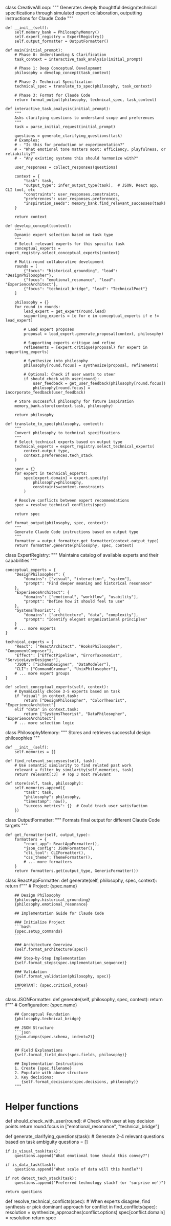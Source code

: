 class CreativeAILoop:
    """
    Generates deeply thoughtful design/technical specifications through
    simulated expert collaboration, outputting instructions for Claude Code
    """
    
    def __init__(self):
        self.memory_bank = PhilosophyMemory()
        self.expert_registry = ExpertRegistry()
        self.output_formatter = OutputFormatter()
    
    def main(initial_prompt):
        # Phase 0: Understanding & Clarification
        task_context = interactive_task_analysis(initial_prompt)
        
        # Phase 1: Deep Conceptual Development
        philosophy = develop_concept(task_context)
        
        # Phase 2: Technical Specification
        technical_spec = translate_to_spec(philosophy, task_context)
        
        # Phase 3: Format for Claude Code
        return format_output(philosophy, technical_spec, task_context)

    def interactive_task_analysis(initial_prompt):
        """
        Asks clarifying questions to understand scope and preferences
        """
        task = parse_initial_request(initial_prompt)
        
        questions = generate_clarifying_questions(task)
        # Examples:
        # - "Is this for production or experimentation?"
        # - "What emotional tone matters most: efficiency, playfulness, or reliability?"
        # - "Any existing systems this should harmonize with?"
        
        user_responses = collect_responses(questions)
        
        context = {
            "task": task,
            "output_type": infer_output_type(task),  # JSON, React app, CLI tool, etc
            "constraints": user_responses.constraints,
            "preferences": user_responses.preferences,
            "inspiration_seeds": memory_bank.find_relevant_successes(task)
        }
        
        return context

    def develop_concept(context):
        """
        Dynamic expert selection based on task type
        """
        # Select relevant experts for this specific task
        conceptual_experts = expert_registry.select_conceptual_experts(context)
        
        # Multi-round collaborative development
        rounds = [
            {"focus": "historical_grounding", "lead": "DesignPhilosopher"},
            {"focus": "emotional_resonance", "lead": "ExperienceArchitect"},
            {"focus": "technical_bridge", "lead": "TechnicalPoet"}
        ]
        
        philosophy = {}
        for round in rounds:
            lead_expert = get_expert(round.lead)
            supporting_experts = [e for e in conceptual_experts if e != lead_expert]
            
            # Lead expert proposes
            proposal = lead_expert.generate_proposal(context, philosophy)
            
            # Supporting experts critique and refine
            refinements = [expert.critique(proposal) for expert in supporting_experts]
            
            # Synthesize into philosophy
            philosophy[round.focus] = synthesize(proposal, refinements)
            
            # Optional: Check if user wants to steer
            if should_check_with_user(round):
                user_feedback = get_user_feedback(philosophy[round.focus])
                philosophy[round.focus] = incorporate_feedback(user_feedback)
        
        # Store successful philosophy for future inspiration
        memory_bank.store(context.task, philosophy)
        
        return philosophy

    def translate_to_spec(philosophy, context):
        """
        Convert philosophy to technical specifications
        """
        # Select technical experts based on output type
        technical_experts = expert_registry.select_technical_experts(
            context.output_type,
            context.preferences.tech_stack
        )
        
        spec = {}
        for expert in technical_experts:
            spec[expert.domain] = expert.specify(
                philosophy=philosophy,
                constraints=context.constraints
            )
        
        # Resolve conflicts between expert recommendations
        spec = resolve_technical_conflicts(spec)
        
        return spec

    def format_output(philosophy, spec, context):
        """
        Generate Claude Code instructions based on output type
        """
        formatter = output_formatter.get_formatter(context.output_type)
        return formatter.generate(philosophy, spec, context)


class ExpertRegistry:
    """
    Maintains catalog of available experts and their capabilities
    """
    
    conceptual_experts = {
        "DesignPhilosopher": {
            "domains": ["visual", "interaction", "system"],
            "prompt": "Find deeper meaning and historical resonance"
        },
        "ExperienceArchitect": {
            "domains": ["emotional", "workflow", "usability"],
            "prompt": "Define how it should feel to use"
        },
        "SystemsTheorist": {
            "domains": ["architecture", "data", "complexity"],
            "prompt": "Identify elegant organizational principles"
        }
        # ... more experts
    }
    
    technical_experts = {
        "React": ["ReactArchitect", "HooksPhilosopher", "ComponentComposer"],
        "Effect": ["EffectPipeline", "ErrorTaxonomist", "ServiceLayerDesigner"],
        "JSON": ["SchemaDesigner", "DataModeler"],
        "CLI": ["CommandGrammar", "UnixPhilosopher"],
        # ... more expert groups
    }
    
    def select_conceptual_experts(self, context):
        # Dynamically choose 3-5 experts based on task
        if "visual" in context.task:
            return ["DesignPhilosopher", "ColorTheorist", "ExperienceArchitect"]
        elif "data" in context.task:
            return ["SystemsTheorist", "DataPhilosopher", "ExperienceArchitect"]
        # ... more selection logic


class PhilosophyMemory:
    """
    Stores and retrieves successful design philosophies
    """
    
    def __init__(self):
        self.memories = []
    
    def find_relevant_successes(self, task):
        # Use semantic similarity to find related past work
        relevant = filter_by_similarity(self.memories, task)
        return relevant[:3]  # Top 3 most relevant
    
    def store(self, task, philosophy):
        self.memories.append({
            "task": task,
            "philosophy": philosophy,
            "timestamp": now(),
            "success_metrics": {}  # Could track user satisfaction
        })


class OutputFormatter:
    """
    Formats final output for different Claude Code targets
    """
    
    def get_formatter(self, output_type):
        formatters = {
            "react_app": ReactAppFormatter(),
            "json_config": JSONFormatter(),
            "cli_tool": CLIFormatter(),
            "css_theme": ThemeFormatter(),
            # ... more formatters
        }
        return formatters.get(output_type, GenericFormatter())


class ReactAppFormatter:
    def generate(self, philosophy, spec, context):
        return f"""
        # Project: {spec.name}
        
        ## Design Philosophy
        {philosophy.historical_grounding}
        {philosophy.emotional_resonance}
        
        ## Implementation Guide for Claude Code
        
        ### Initialize Project
        ```bash
        {spec.setup_commands}
        ```
        
        ### Architecture Overview
        {self.format_architecture(spec)}
        
        ### Step-by-Step Implementation
        {self.format_steps(spec.implementation_sequence)}
        
        ### Validation
        {self.format_validation(philosophy, spec)}
        
        IMPORTANT: {spec.critical_notes}
        """


class JSONFormatter:
    def generate(self, philosophy, spec, context):
        return f"""
        # Configuration: {spec.name}
        
        ## Conceptual Foundation
        {philosophy.technical_bridge}
        
        ## JSON Structure
        ```json
        {json.dumps(spec.schema, indent=2)}
        ```
        
        ## Field Explanations
        {self.format_field_docs(spec.fields, philosophy)}
        
        ## Implementation Instructions
        1. Create {spec.filename}
        2. Populate with above structure
        3. Key decisions:
           {self.format_decisions(spec.decisions, philosophy)}
        """


# Helper functions
def should_check_with_user(round):
    # Check with user at key decision points
    return round.focus in ["emotional_resonance", "technical_bridge"]

def generate_clarifying_questions(task):
    # Generate 2-4 relevant questions based on task ambiguity
    questions = []
    
    if is_visual_task(task):
        questions.append("What emotional tone should this convey?")
    
    if is_data_task(task):
        questions.append("What scale of data will this handle?")
    
    if not detect_tech_stack(task):
        questions.append("Preferred technology stack? (or 'surprise me')")
    
    return questions

def resolve_technical_conflicts(spec):
    # When experts disagree, find synthesis or pick dominant approach
    for conflict in find_conflicts(spec):
        resolution = synthesize_approaches(conflict.options)
        spec[conflict.domain] = resolution
    return spec